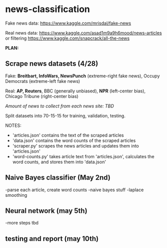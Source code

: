 # news-classification

Fake news data: https://www.kaggle.com/mrisdal/fake-news

Real news data: https://www.kaggle.com/asad1m9a9h6mood/news-articles or filtering https://www.kaggle.com/snapcrack/all-the-news

__PLAN:__

## Scrape news datasets (4/28)

Fake: __Breitbart, InfoWars, NewsPunch__ (extreme-right fake news), Occupy Democrats (extreme-left fake news)

Real: __AP, Reuters__, BBC (generally unbiased), __NPR__ (left-center bias), Chicago Tribune (right-center bias)

_Amount of news to collect from each news site: TBD_

Split datasets into 70-15-15 for training, validation, testing.

NOTES:
* 'articles.json' contains the text of the scraped articles
* 'data.json' contains the word counts of the scraped articles
* 'scraper.py' scrapes the news articles and updates them into 'articles.json'
* 'word-counts.py' takes article text from 'articles.json', calculates the word counts, and stores them into 'data.json'

## Naive Bayes classifier (May 2nd)
-parse each article, create word counts
-naive bayes stuff
-laplace smoothing

## Neural network (may 5th)
-more steps tbd


## testing and report (may 10th)
